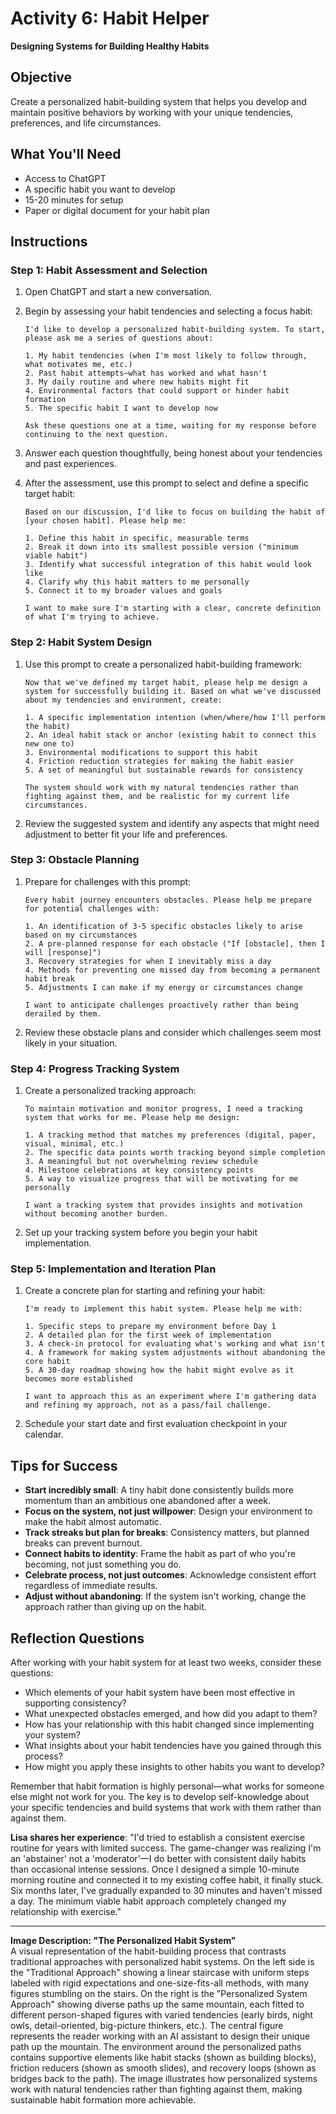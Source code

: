 # Activity 6: Habit Helper
**Designing Systems for Building Healthy Habits**

## Objective
Create a personalized habit-building system that helps you develop and maintain positive behaviors by working with your unique tendencies, preferences, and life circumstances.

## What You'll Need
- Access to ChatGPT
- A specific habit you want to develop
- 15-20 minutes for setup
- Paper or digital document for your habit plan

## Instructions

### Step 1: Habit Assessment and Selection
1. Open ChatGPT and start a new conversation.
2. Begin by assessing your habit tendencies and selecting a focus habit:
   ```
   I'd like to develop a personalized habit-building system. To start, please ask me a series of questions about:
   
   1. My habit tendencies (when I'm most likely to follow through, what motivates me, etc.)
   2. Past habit attempts—what has worked and what hasn't
   3. My daily routine and where new habits might fit
   4. Environmental factors that could support or hinder habit formation
   5. The specific habit I want to develop now
   
   Ask these questions one at a time, waiting for my response before continuing to the next question.
   ```

3. Answer each question thoughtfully, being honest about your tendencies and past experiences.

4. After the assessment, use this prompt to select and define a specific target habit:
   ```
   Based on our discussion, I'd like to focus on building the habit of [your chosen habit]. Please help me:
   
   1. Define this habit in specific, measurable terms
   2. Break it down into its smallest possible version ("minimum viable habit")
   3. Identify what successful integration of this habit would look like
   4. Clarify why this habit matters to me personally
   5. Connect it to my broader values and goals
   
   I want to make sure I'm starting with a clear, concrete definition of what I'm trying to achieve.
   ```

### Step 2: Habit System Design
1. Use this prompt to create a personalized habit-building framework:
   ```
   Now that we've defined my target habit, please help me design a system for successfully building it. Based on what we've discussed about my tendencies and environment, create:
   
   1. A specific implementation intention (when/where/how I'll perform the habit)
   2. An ideal habit stack or anchor (existing habit to connect this new one to)
   3. Environmental modifications to support this habit
   4. Friction reduction strategies for making the habit easier
   5. A set of meaningful but sustainable rewards for consistency
   
   The system should work with my natural tendencies rather than fighting against them, and be realistic for my current life circumstances.
   ```

2. Review the suggested system and identify any aspects that might need adjustment to better fit your life and preferences.

### Step 3: Obstacle Planning
1. Prepare for challenges with this prompt:
   ```
   Every habit journey encounters obstacles. Please help me prepare for potential challenges with:
   
   1. An identification of 3-5 specific obstacles likely to arise based on my circumstances
   2. A pre-planned response for each obstacle ("If [obstacle], then I will [response]")
   3. Recovery strategies for when I inevitably miss a day
   4. Methods for preventing one missed day from becoming a permanent habit break
   5. Adjustments I can make if my energy or circumstances change
   
   I want to anticipate challenges proactively rather than being derailed by them.
   ```

2. Review these obstacle plans and consider which challenges seem most likely in your situation.

### Step 4: Progress Tracking System
1. Create a personalized tracking approach:
   ```
   To maintain motivation and monitor progress, I need a tracking system that works for me. Please help me design:
   
   1. A tracking method that matches my preferences (digital, paper, visual, minimal, etc.)
   2. The specific data points worth tracking beyond simple completion
   3. A meaningful but not overwhelming review schedule
   4. Milestone celebrations at key consistency points
   5. A way to visualize progress that will be motivating for me personally
   
   I want a tracking system that provides insights and motivation without becoming another burden.
   ```

2. Set up your tracking system before you begin your habit implementation.

### Step 5: Implementation and Iteration Plan
1. Create a concrete plan for starting and refining your habit:
   ```
   I'm ready to implement this habit system. Please help me with:
   
   1. Specific steps to prepare my environment before Day 1
   2. A detailed plan for the first week of implementation
   3. A check-in protocol for evaluating what's working and what isn't
   4. A framework for making system adjustments without abandoning the core habit
   5. A 30-day roadmap showing how the habit might evolve as it becomes more established
   
   I want to approach this as an experiment where I'm gathering data and refining my approach, not as a pass/fail challenge.
   ```

2. Schedule your start date and first evaluation checkpoint in your calendar.

## Tips for Success
- **Start incredibly small**: A tiny habit done consistently builds more momentum than an ambitious one abandoned after a week.
- **Focus on the system, not just willpower**: Design your environment to make the habit almost automatic.
- **Track streaks but plan for breaks**: Consistency matters, but planned breaks can prevent burnout.
- **Connect habits to identity**: Frame the habit as part of who you're becoming, not just something you do.
- **Celebrate process, not just outcomes**: Acknowledge consistent effort regardless of immediate results.
- **Adjust without abandoning**: If the system isn't working, change the approach rather than giving up on the habit.

## Reflection Questions
After working with your habit system for at least two weeks, consider these questions:

- Which elements of your habit system have been most effective in supporting consistency?
- What unexpected obstacles emerged, and how did you adapt to them?
- How has your relationship with this habit changed since implementing your system?
- What insights about your habit tendencies have you gained through this process?
- How might you apply these insights to other habits you want to develop?

Remember that habit formation is highly personal—what works for someone else might not work for you. The key is to develop self-knowledge about your specific tendencies and build systems that work with them rather than against them.

**Lisa shares her experience**: "I'd tried to establish a consistent exercise routine for years with limited success. The game-changer was realizing I'm an 'abstainer' not a 'moderator'—I do better with consistent daily habits than occasional intense sessions. Once I designed a simple 10-minute morning routine and connected it to my existing coffee habit, it finally stuck. Six months later, I've gradually expanded to 30 minutes and haven't missed a day. The minimum viable habit approach completely changed my relationship with exercise."

---

**Image Description: "The Personalized Habit System"**  
A visual representation of the habit-building process that contrasts traditional approaches with personalized habit systems. On the left side is the "Traditional Approach" showing a linear staircase with uniform steps labeled with rigid expectations and one-size-fits-all methods, with many figures stumbling on the stairs. On the right is the "Personalized System Approach" showing diverse paths up the same mountain, each fitted to different person-shaped figures with varied tendencies (early birds, night owls, detail-oriented, big-picture thinkers, etc.). The central figure represents the reader working with an AI assistant to design their unique path up the mountain. The environment around the personalized paths contains supportive elements like habit stacks (shown as building blocks), friction reducers (shown as smooth slides), and recovery loops (shown as bridges back to the path). The image illustrates how personalized systems work with natural tendencies rather than fighting against them, making sustainable habit formation more achievable.
